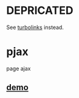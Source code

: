 # DEPRICATED

See [turbolinks](https://github.com/turbolinks/turbolinks) instead.

# pjax
page ajax

## [demo](http://vivaxy.github.io/pjax/demo)
